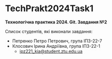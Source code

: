# TechPrakt2024Task1
**Технологічна практика 2024. Git. Завдання №2**

Список студентів, які виконали завдання:
* Петренко Петро Петрович, група ІПЗ-22-7
* Клосович Ірина Андріївна, група ІПЗ-22-1
  - ipz221_kia@student.ztu.edu.ua
